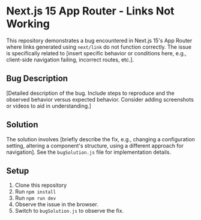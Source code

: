 # Next.js 15 App Router - Links Not Working

This repository demonstrates a bug encountered in Next.js 15's App Router where links generated using `next/link` do not function correctly.  The issue is specifically related to [insert specific behavior or conditions here, e.g., client-side navigation failing, incorrect routes, etc.].

## Bug Description

[Detailed description of the bug.  Include steps to reproduce and the observed behavior versus expected behavior.  Consider adding screenshots or videos to aid in understanding.]

## Solution

The solution involves [briefly describe the fix, e.g., changing a configuration setting, altering a component's structure, using a different approach for navigation].  See the `bugSolution.js` file for implementation details. 

## Setup

1. Clone this repository
2. Run `npm install`
3. Run `npm run dev`
4. Observe the issue in the browser.
5. Switch to `bugSolution.js` to observe the fix.